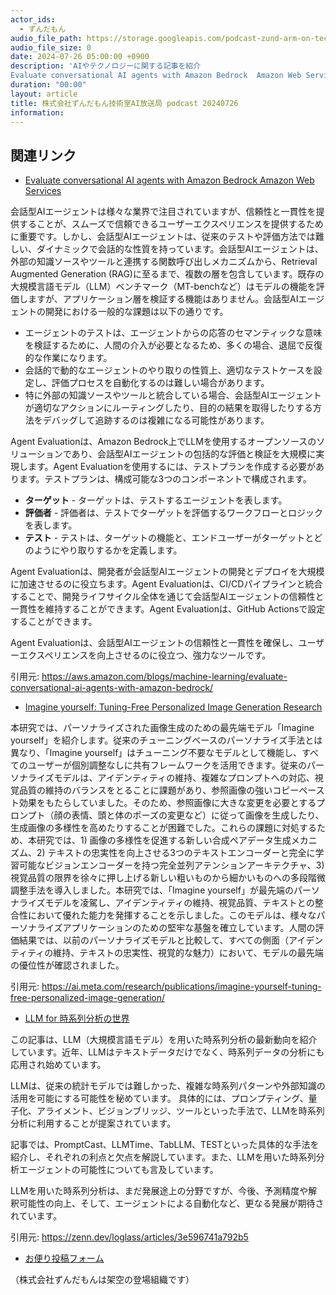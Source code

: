 ```yaml
---
actor_ids:
  - ずんだもん
audio_file_path: https://storage.googleapis.com/podcast-zund-arm-on-tech/audio/株式会社ずんだもん技術室AI放送局_podcast_20240726.mp3
audio_file_size: 0
date: 2024-07-26 05:00:00 +0900
description: 'AIやテクノロジーに関する記事を紹介  
Evaluate conversational AI agents with Amazon Bedrock  Amazon Web Services、Imagine yourself: Tuning-Free Personalized Image Generation  Research、LLM for 時系列分析の世界'
duration: "00:00"
layout: article
title: 株式会社ずんだもん技術室AI放送局 podcast 20240726
information: 
---
```


## 関連リンク


- [Evaluate conversational AI agents with Amazon Bedrock  Amazon Web Services](https://aws.amazon.com/blogs/machine-learning/evaluate-conversational-ai-agents-with-amazon-bedrock/)  


会話型AIエージェントは様々な業界で注目されていますが、信頼性と一貫性を提供することが、スムーズで信頼できるユーザーエクスペリエンスを提供するために重要です。しかし、会話型AIエージェントは、従来のテストや評価方法では難しい、ダイナミックで会話的な性質を持っています。会話型AIエージェントは、外部の知識ソースやツールと連携する関数呼び出しメカニズムから、Retrieval Augmented Generation (RAG)に至るまで、複数の層を包含しています。既存の大規模言語モデル（LLM）ベンチマーク（MT-benchなど）はモデルの機能を評価しますが、アプリケーション層を検証する機能はありません。会話型AIエージェントの開発における一般的な課題は以下の通りです。

* エージェントのテストは、エージェントからの応答のセマンティックな意味を検証するために、人間の介入が必要となるため、多くの場合、退屈で反復的な作業になります。
* 会話的で動的なエージェントのやり取りの性質上、適切なテストケースを設定し、評価プロセスを自動化するのは難しい場合があります。
* 特に外部の知識ソースやツールと統合している場合、会話型AIエージェントが適切なアクションにルーティングしたり、目的の結果を取得したりする方法をデバッグして追跡するのは複雑になる可能性があります。

Agent Evaluationは、Amazon Bedrock上でLLMを使用するオープンソースのソリューションであり、会話型AIエージェントの包括的な評価と検証を大規模に実現します。Agent Evaluationを使用するには、テストプランを作成する必要があります。テストプランは、構成可能な3つのコンポーネントで構成されます。

* **ターゲット** - ターゲットは、テストするエージェントを表します。
* **評価者** - 評価者は、テストでターゲットを評価するワークフローとロジックを表します。
* **テスト** - テストは、ターゲットの機能と、エンドユーザーがターゲットとどのようにやり取りするかを定義します。

Agent Evaluationは、開発者が会話型AIエージェントの開発とデプロイを大規模に加速させるのに役立ちます。Agent Evaluationは、CI/CDパイプラインと統合することで、開発ライフサイクル全体を通じて会話型AIエージェントの信頼性と一貫性を維持することができます。Agent Evaluationは、GitHub Actionsで設定することができます。

Agent Evaluationは、会話型AIエージェントの信頼性と一貫性を確保し、ユーザーエクスペリエンスを向上させるのに役立つ、強力なツールです。

引用元: https://aws.amazon.com/blogs/machine-learning/evaluate-conversational-ai-agents-with-amazon-bedrock/


- [Imagine yourself: Tuning-Free Personalized Image Generation  Research](https://ai.meta.com/research/publications/imagine-yourself-tuning-free-personalized-image-generation/)  


本研究では、パーソナライズされた画像生成のための最先端モデル「Imagine yourself」を紹介します。従来のチューニングベースのパーソナライズ手法とは異なり、「Imagine yourself」はチューニング不要なモデルとして機能し、すべてのユーザーが個別調整なしに共有フレームワークを活用できます。従来のパーソナライズモデルは、アイデンティティの維持、複雑なプロンプトへの対応、視覚品質の維持のバランスをとることに課題があり、参照画像の強いコピーペースト効果をもたらしていました。そのため、参照画像に大きな変更を必要とするプロンプト（顔の表情、頭と体のポーズの変更など）に従って画像を生成したり、生成画像の多様性を高めたりすることが困難でした。これらの課題に対処するため、本研究では、1) 画像の多様性を促進する新しい合成ペアデータ生成メカニズム、2) テキストの忠実性を向上させる3つのテキストエンコーダーと完全に学習可能なビジョンエンコーダーを持つ完全並列アテンションアーキテクチャ、3) 視覚品質の限界を徐々に押し上げる新しい粗いものから細かいものへの多段階微調整手法を導入しました。本研究では、「Imagine yourself」が最先端のパーソナライズモデルを凌駕し、アイデンティティの維持、視覚品質、テキストとの整合性において優れた能力を発揮することを示しました。このモデルは、様々なパーソナライズアプリケーションのための堅牢な基盤を確立しています。人間の評価結果では、以前のパーソナライズモデルと比較して、すべての側面（アイデンティティの維持、テキストの忠実性、視覚的な魅力）において、モデルの最先端の優位性が確認されました。 


引用元: https://ai.meta.com/research/publications/imagine-yourself-tuning-free-personalized-image-generation/


- [LLM for 時系列分析の世界](https://zenn.dev/loglass/articles/3e596741a792b5)  


この記事は、LLM（大規模言語モデル）を用いた時系列分析の最新動向を紹介しています。近年、LLMはテキストデータだけでなく、時系列データの分析にも応用され始めています。

LLMは、従来の統計モデルでは難しかった、複雑な時系列パターンや外部知識の活用を可能にする可能性を秘めています。 具体的には、プロンプティング、量子化、アライメント、ビジョンブリッジ、ツールといった手法で、LLMを時系列分析に利用することが提案されています。

記事では、PromptCast、LLMTime、TabLLM、TESTといった具体的な手法を紹介し、それぞれの利点と欠点を解説しています。また、LLMを用いた時系列分析エージェントの可能性についても言及しています。

LLMを用いた時系列分析は、まだ発展途上の分野ですが、今後、予測精度や解釈可能性の向上、そして、エージェントによる自動化など、更なる発展が期待されています。 


引用元: https://zenn.dev/loglass/articles/3e596741a792b5



- [お便り投稿フォーム](https://forms.gle/ffg4JTfqdiqK62qf9)

（株式会社ずんだもんは架空の登場組織です）
